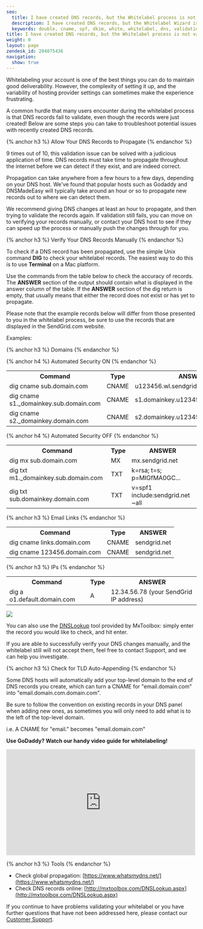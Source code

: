 ```yaml
---
seo:
  title: I have created DNS records, but the Whitelabel process is not validating them.
  description: I have created DNS records, but the Whitelabel Wizard is not validating them.
  keywords: double, cname, spf, dkim, white, whitelabel, dns, validation, validate, wizard, txt, and, confirm, red, x, validated, records, proceed, em, hat, check, email., em., A record, _domainkey, v=spf, out of, twice
title: I have created DNS records, but the Whitelabel process is not validating them.
weight: 0
layout: page
zendesk_id: 204075436
navigation:
  show: true
---
```


Whitelabeling your account is one of the best things you can do to maintain good deliverability. However, the complexity of setting it up, and the variability of hosting provider settings can sometimes make the experience frustrating.

A common hurdle that many users encounter during the whitelabel process is that DNS records fail to validate, even though the records were just created! Below are some steps you can take to troubleshoot potential issues with recently created DNS records.

{% anchor h3 %}
Allow Your DNS Records to Propagate
{% endanchor %}

9 times out of 10, this validation issue can be solved with a judicious application of time. DNS records must take time to propagate throughout the internet before we can detect if they exist, and are indeed correct.

Propagation can take anywhere from a few hours to a few days, depending on your DNS host. We've found that popular hosts such as Godaddy and DNSMadeEasy will typically take around an hour or so to propagate new records out to where we can detect them.

We recommend giving DNS changes at least an hour to propagate, and then trying to validate the records again. If validation still fails, you can move on to verifying your records manually, or contact your DNS host to see if they can speed up the process or manually push the changes through for you.

{% anchor h3 %}
Verify Your DNS Records Manually
{% endanchor %}

To check if a DNS record has been propagated, use the simple Unix command **DIG** to check your whitelabel records. The easiest way to do this is to use **Terminal** on a Mac platform.

Use the commands from the table below to check the accuracy of records. The **ANSWER** section of the output should contain what is displayed in the answer column of the table. If the **ANSWER** section of the dig return is empty, that usually means that either the record does not exist or has yet to propagate.

Please note that the example records below will differ from those presented to you in the whitelabel process, be sure to use the records that are displayed in the SendGrid.com website.

Examples:

{% anchor h3 %}
Domains
{% endanchor %}

{% anchor h4 %}
Automated Security ON
{% endanchor %}

<table class="table">
  <tr>
    <th>Command</th>
    <th>Type</th>
    <th>ANSWER</th>
  </tr>
  <tr>
    <td>dig cname sub.domain.com</td>
    <td>CNAME</td>
    <td>u123456.wl.sendgrid.net</td>
  </tr>
  <tr>
    <td>dig cname s1._domainkey.sub.domain.com</td>
    <td>CNAME</td>
    <td>s1.domainkey.u123456.wl.sendgrid.net</td>
  </tr>
  <tr>
    <td>dig cname s2._domainkey.domain.com</td>
    <td>CNAME</td>
    <td>s2.domainkey.u123456.wl.sendgrid.net</td>
  </tr>
</table>

{% anchor h4 %}
Automated Security OFF
{% endanchor %}

<table class="table">
  <tr>
    <th>Command</th>
    <th>Type</th>
    <th>ANSWER</th>
  </tr>
  <tr>
    <td>dig mx sub.domain.com</td>
    <td>MX</td>
    <td>mx.sendgrid.net</td>
  </tr>
  <tr>
    <td>dig txt m1._domainkey.sub.domain.com</td>
    <td>TXT</td>
    <td>k=rsa; t=s; p=MIGfMA0GC...</td>
  </tr>
  <tr>
    <td>dig txt sub.domainkey.domain.com</td>
    <td>TXT</td>
    <td>v=spf1 include:sendgrid.net ~all</td>
  </tr>
</table>

{% anchor h3 %}
Email Links
{% endanchor %}

<table class="table">
  <tr>
    <th>Command</th>
    <th>Type</th>
    <th>ANSWER</th>
  </tr>
  <tr>
    <td>dig cname links.domain.com</td>
    <td>CNAME</td>
    <td>sendgrid.net</td>
  </tr>
  <tr>
    <td>dig cname 123456.domain.com</td>
    <td>CNAME</td>
    <td>sendgrid.net</td>
  </tr>
</table>

{% anchor h3 %}
IPs
{% endanchor %}

 <table class="table">
  <tr>
    <th>Command</th>
    <th>Type</th>
    <th>ANSWER</th>
  </tr>
  <tr>
    <td>dig a o1.default.domain.com</td>
    <td>A</td>
    <td>12.34.56.78 (your SendGrid IP address)</td>
  </tr>
</table>

![]({{root_url}}/images/terminaldigcname.png)

You can also use the [DNSLookup](http://mxtoolbox.com/DNSLookup.aspx) tool provided by MxToolbox: simply enter the record you would like to check, and hit enter.

If you are able to successfully verify your DNS changes manually, and the whitelabel still will not accept them, feel free to contact Support, and we can help you investigate.

{% anchor h3 %}
Check for TLD Auto-Appending
{% endanchor %}

Some DNS hosts will automatically add your top-level domain to the end of DNS records you create, which can turn a CNAME for "email.domain.com" into "email.domain.com.domain.com".

Be sure to follow the convention on existing records in your DNS panel when adding new ones, as sometimes you will only need to add what is to the left of the top-level domain.

i.e. A CNAME for "email." becomes "email.domain.com"


**Use GoDaddy? Watch our handy video guide for whitelabeling!**


<iframe src="https://player.vimeo.com/video/149805633" width="500" height="281" frameborder="0" webkitallowfullscreen mozallowfullscreen allowfullscreen></iframe>

{% anchor h3 %}
Tools
{% endanchor %}

- Check global propagation: [https://www.whatsmydns.net/](https://www.whatsmydns.net/)
- Check DNS records online: [http://mxtoolbox.com/DNSLookup.aspx](http://mxtoolbox.com/DNSLookup.aspx)

If you continue to have problems validating your whitelabel or you have further questions that have not been addressed here, please contact our [Customer Support](https://support.sendgrid.com/hc/en-us).
